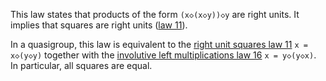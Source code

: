 This law states that products of the form `(x◇(x◇y))◇y` are right units.  It implies that squares are right units ([law 11](https://teorth.github.io/equational_theories/implications/?11)).

In a quasigroup, this law is equivalent to the [right unit squares law 11](https://teorth.github.io/equational_theories/implications/?11) `x = x◇(y◇y)` together with the [involutive left multiplications law 16](https://teorth.github.io/equational_theories/implications/?16) `x = y◇(y◇x)`.  In particular, all squares are equal.
